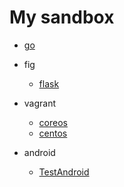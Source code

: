 # My sandbox

- [go](go)

- fig
  - [flask](fig/flask)

- vagrant
  - [coreos](vagrant/coreos-vagrant)
  - [centos](vagrant/centos)

- android
  - [TestAndroid](android/TestAndroid)
